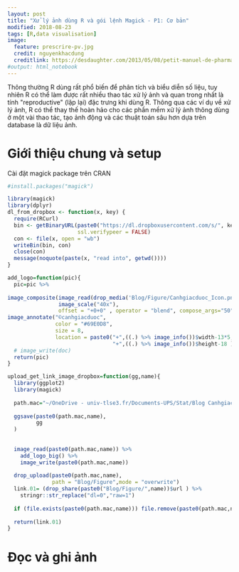 ```yaml
---
layout: post
title: "Xử lý ảnh dùng R và gói lệnh Magick - P1: Cơ bản"
modified: 2018-08-23
tags: [R,data visualisation]
image:
  feature: prescrire-pv.jpg
  credit: nguyenkhacdung
  creditlink: https://desdaughter.com/2013/05/08/petit-manuel-de-pharmacovigilance-et-pharmacologie-clinique-sur-les-effets-nocifs-des-medicaments/
#output: html_notebook
---
```


Thông thường R dùng rất phổ biến để phân tích và biểu diễn số liệu, tuy nhiên R có thể làm được rất nhiều thao tác xử lý ảnh và quan trong nhất là tính "reproductive" (lặp lại) đặc trưng khi dùng R. Thông qua các ví dụ về xử lý ảnh, R có thể thay thế hoàn hảo cho các phần mềm xử lý ảnh thông dùng ở một vài thao tác, tạo ảnh động và các thuật toán sâu hơn dựa trên database là dữ liệu ảnh.

# Giới thiệu chung và setup 

Cài đặt magick package trên CRAN 


```r
#install.packages("magick")

library(magick)
library(dplyr)
dl_from_dropbox <- function(x, key) {
  require(RCurl)
  bin <- getBinaryURL(paste0("https://dl.dropboxusercontent.com/s/", key, "/", x),
                      ssl.verifypeer = FALSE)
  con <- file(x, open = "wb")
  writeBin(bin, con)
  close(con)
  message(noquote(paste(x, "read into", getwd())))                        
}

add_logo=function(pic){
  pic=pic %>% 
  
image_composite(image_read(drop_media('Blog/Figure/Canhgiacduoc_Icon.png')$link) %>%
                image_scale("40x"),
                offset = "+0+0" , operator = "blend", compose_args="50") %>% 
image_annotate("©canhgiacduoc", 
               color = "#69E0D8", 
               size = 8,
               location = paste0("+",((.) %>% image_info())$width-13*5,
                                 "+",((.) %>% image_info())$height-18 ))
  # image_write(doc)
  return(pic)
}

upload_get_link_image_dropbox=function(gg,name){
  library(ggplot2)
  library(magick)
  
  path.mac="~/OneDrive - univ-tlse3.fr/Documents-UPS/Stat/Blog CanhgiacDuoc/images/"
  
  ggsave(paste0(path.mac,name),
         gg
  )
  
  
  image_read(paste0(path.mac,name)) %>%
    add_logo_big() %>% 
    image_write(paste0(path.mac,name))
  
  drop_upload(paste0(path.mac,name),
              path = "Blog/Figure",mode = "overwrite")
  link.01= (drop_share(paste0("Blog/Figure/",name))$url ) %>% 
    stringr::str_replace("dl=0","raw=1")
  
  if (file.exists(paste0(path.mac,name))) file.remove(paste0(path.mac,name))
  
  return(link.01)
}
```




# Đọc và ghi ảnh







